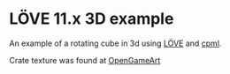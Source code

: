 # LÖVE 11.x 3D example

An example of a rotating cube in 3d using [LÖVE](https://love2d.org) and [cpml](https://github.com/excessive/cpml).

Crate texture was found at [OpenGameArt](https://opengameart.org/content/3-crate-textures-w-bump-normal)

